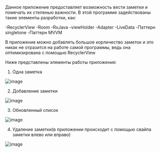 Данное приложение предоставляет возможность вести заметки и помечать их степенью важности. В этой программе задействованы такие элементы разработки, как:

-RecyclerView
-Room
-RxJava
-viewHolder
-Adapter
-LiveData
-Паттерн singletone
-Паттерн MVVM
 
 В приложение можно добавлять большое корличество заметок и это никак не отразится на работе самой программы, ведь она оптимизирована с помощью RecyclerView
 
Ниже представлены элементы работы приложения:

1) Одна заметка

![image](https://user-images.githubusercontent.com/79704293/214617275-0b420fcb-54bb-48d1-9def-a945acf61ce7.png)


2) Добавление заметки

![image](https://user-images.githubusercontent.com/79704293/214617428-f7a35bdc-2aed-4a35-aac2-55f92d0d7c6e.png)

3) Обновленный список

![image](https://user-images.githubusercontent.com/79704293/214617555-5ebf9bbe-f155-454b-90b4-267c220c4eeb.png)

4) Удаление заметки(в приложении происходит с помощью свайпа заметки влево или вправо)

![image](https://user-images.githubusercontent.com/79704293/214617884-311291f6-2c49-4b0f-a2cd-b99291472a61.png)
